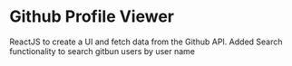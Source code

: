 # Github Profile Viewer
ReactJS to create a UI and fetch data from the Github API. Added Search functionality to search gitbun users by user name
